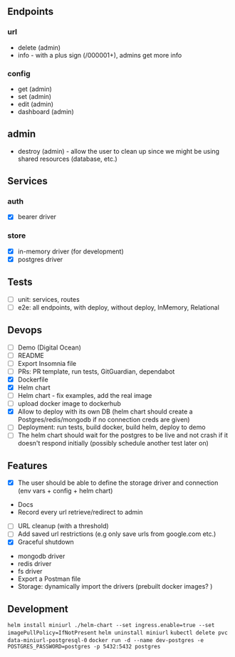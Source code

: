 ## Endpoints

### url

-   delete (admin)
-   info - with a plus sign (/000001+), admins get more info

### config

-   get (admin)
-   set (admin)
-   edit (admin)
-   dashboard (admin)

## admin

-   destroy (admin) - allow the user to clean up since we might be using shared resources (database, etc.)

## Services

### auth

-   [x] bearer driver

### store

-   [x] in-memory driver (for development)
-   [x] postgres driver

## Tests

-   [ ] unit: services, routes
-   [ ] e2e: all endpoints, with deploy, without deploy, InMemory, Relational

## Devops

-   [ ] Demo (Digital Ocean)
-   [ ] README
-   [ ] Export Insomnia file
-   [ ] PRs: PR template, run tests, GitGuardian, dependabot
-   [x] Dockerfile
-   [x] Helm chart
-   [ ] Helm chart - fix examples, add the real image
-   [ ] upload docker image to dockerhub
-   [x] Allow to deploy with its own DB (helm chart should create a Postgres/redis/mongodb if no connection creds are given)
-   [ ] Deployment: run tests, build docker, build helm, deploy to demo
-   [ ] The helm chart should wait for the postgres to be live and not crash if it doesn't respond initially (possibly schedule another test later on)

## Features

-   [x] The user should be able to define the storage driver and connection (env vars + config + helm chart)
-   Docs
-   Record every url retrieve/redirect to admin
-   [ ] URL cleanup (with a threshold)
-   [ ] Add saved url restrictions (e.g only save urls from google.com etc.)
-   [x] Graceful shutdown
-   mongodb driver
-   redis driver
-   fs driver
-   Export a Postman file
-   Storage: dynamically import the drivers (prebuilt docker images? )

## Development

`helm install miniurl ./helm-chart --set ingress.enable=true --set imagePullPolicy=IfNotPresent`
`helm uninstall miniurl`
`kubectl delete pvc data-miniurl-postgresql-0`
`docker run -d --name dev-postgres -e POSTGRES_PASSWORD=postgres -p 5432:5432 postgres`
